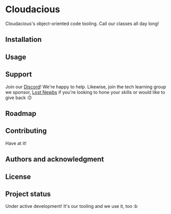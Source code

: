 # Cloudacious
Cloudacious's object-oriented code tooling. Call our classes all day long!

## Installation

## Usage

## Support
Join our [Discord](https://discord.gg/d7YccKnenh)! We're happy to help. Likewise, join the tech learning group we sponsor, [Lost Newbs](https://lnkd.in/gFG5BJnj) if you're looking to hone your skills or would like to give back :D

## Roadmap


## Contributing
Have at it!

## Authors and acknowledgment


## License


## Project status
Under active development! It's our tooling and we use it, too :b
